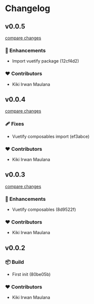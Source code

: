 # Changelog


## v0.0.5

[compare changes](https://undefined/undefined/compare/v0.0.4...v0.0.5)

### 🚀 Enhancements

- Import vuetify package (12cf4d2)

### ❤️  Contributors

- Kiki Irwan Maulana

## v0.0.4

[compare changes](https://undefined/undefined/compare/v0.0.3...v0.0.4)

### 🩹 Fixes

- Vuetify composables import (ef3abce)

### ❤️  Contributors

- Kiki Irwan Maulana

## v0.0.3

[compare changes](https://undefined/undefined/compare/v0.0.2...v0.0.3)

### 🚀 Enhancements

- Vuetify composables (8d9522f)

### ❤️  Contributors

- Kiki Irwan Maulana

## v0.0.2


### 📦 Build

- First init (80be05b)

### ❤️  Contributors

- Kiki Irwan Maulana

